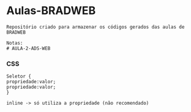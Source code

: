 # Aulas-BRADWEB
    Repositório criado para armazenar os códigos gerados das aulas de BRADWEB
    
    Notas:
    # AULA-2-ADS-WEB

### CSS
    Seletor {
    propriedade:valor;
    propriedade:valor;
    }
    
    inline -> só utiliza a propriedade (não recomendado)
    
